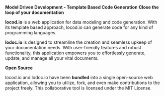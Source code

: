 **Model Driven Development - Template Based Code Generation**
**Close the loop of your documentation**

**locod.io** is a web application for data modeling and code generation. With its template based approach, 
locod.io can generate code for any kind of programming languages.

**lodoc.io** is designed to streamline the creation and seamless upkeep of your documentation needs. 
With user-friendly features and robust functionality, this application empowers you to effortlessly 
generate, update, and manage all your vital documents.

**Open Source**

locod.io and lodoc.io have been **bundled** into a single open-source web application, allowing you to utilize, fork, 
and even make contributions to the project freely. This collaborative tool is licensed under the MIT License.
